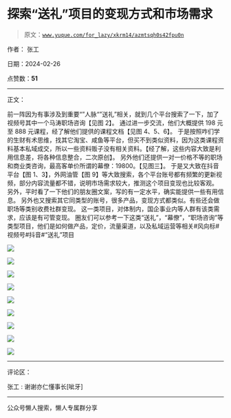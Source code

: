 # 探索“送礼”项目的变现方式和市场需求

> 原文：[`www.yuque.com/for_lazy/xkrm14/azmtsqh0s42fpu0n`](https://www.yuque.com/for_lazy/xkrm14/azmtsqh0s42fpu0n)

作者： 张工

日期：2024-02-26

点赞数：**51**

* * *

正文：

前一阵因为有事涉及到重要“”人脉“”送礼”相关，就到几个平台搜索了一下，加了视频号其中一个马涛职场咨询【见图 2】。
通过进一步交流，他们大概提供 198 元至 888 元课程，经了解他们提供的课程文档【见图 4、5、6】。
于是按照咋们学的生财有术思维，找其它淘宝、咸鱼等平台，但买不到类似资料，因为这类课程资料基本私域成交，所以一些资料贩子没有相关资料。【经了解，这些内容大致是利用信息差，将各种信息整合，二次原创】。
另外他们还提供一对一价格不等的职场和商业类咨询，最高客单价所谓的幕僚：19800。【见图三】。
于是又大致在抖音平台【图 1、3】，外网油管【图 9】等大致搜索，各个平台账号都有频繁的更新视频，部分内容流量都不错，说明市场需求较大，推测这个项目变现也比较客观。
另外，平时看了一下他们的朋友圈文案，写的有一定水平，确实能提供一些有用信息。
另外也又搜索其它同类型的账号，很多产品，变现方式都类似。有些还会做职场等类别收费社群变现。
这一类项目，对体制内，国企事业内等人群有该类需求，应该是有可管变现。
圈友们可以参考一下这类“送礼”，“幕僚”，“职场咨询”等类型项目，他们是如何做产品，定价，流量渠道，以及私域运营等相关#风向标#视频号#抖音#“送礼”项目

![](img/43c369bec890789361291932b3c3ecb6.png)

![](img/c1b3528e3565d06f6ad05a32aee496ed.png)

![](img/8c0959135b49d5c48274966ff0c75790.png)

![](img/24fbbbcd54114c90dfc0cc60014a05b1.png)

![](img/e6066bee353004442c7656c0d91b333f.png)

![](img/97adefb5c9297b6b32e27a0524695e00.png)

![](img/6e050a1d3cc540299d42f10221bfdc57.png)

![](img/80aee4f8e65a0e5f8dbf9b2294e87e13.png)

![](img/80f31193ac0ef9ecf535297491eb98ab.png)

* * *

评论区：

张工 : 谢谢亦仁懂事长[呲牙]

* * *

公众号懒人搜索，懒人专属群分享